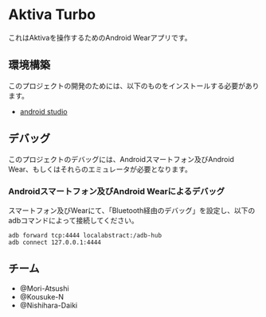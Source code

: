 # Aktiva Turbo

これはAktivaを操作するためのAndroid Wearアプリです。

## 環境構築
このプロジェクトの開発のためには、以下のものをインストールする必要があります。

* [android studio](https://developer.android.com/studio/index.html?hl=ja)

## デバッグ
このプロジェクトのデバッグには、Androidスマートフォン及びAndroid Wear、もしくはそれらのエミュレータが必要となります。

### Androidスマートフォン及びAndroid Wearによるデバッグ
スマートフォン及びWearにて、「Bluetooth経由のデバッグ」を設定し、以下のadbコマンドによって接続してください。

```
adb forward tcp:4444 localabstract:/adb-hub
adb connect 127.0.0.1:4444
```

## チーム

* @Mori-Atsushi
* @Kousuke-N
* @Nishihara-Daiki